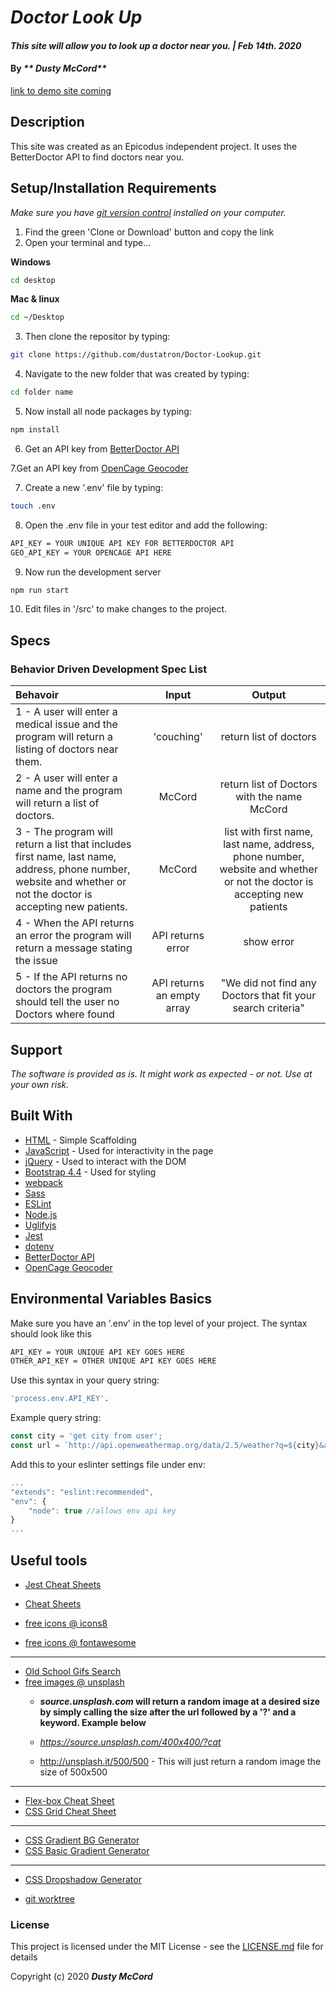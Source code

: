 # _Doctor Look Up_

#### _This site will allow you to look up a doctor near you. | Feb 14th. 2020_

#### By _** Dusty McCord**_
[link to demo site coming](https://dustatron.github.io/webpack-boilerplate/)

## Description

This site was created as an Epicodus independent project. It uses the BetterDoctor API to find doctors near you. 

## Setup/Installation Requirements

_Make sure you have [git version control](https://git-scm.com/downloads) installed on your computer._

1. Find the green 'Clone or Download' button and copy the link
2. Open your terminal and type...

**Windows**
```sh 
cd desktop
```

 **Mac & linux** 
 ```sh
 cd ~/Desktop
 ```

 3. Then clone the repositor by typing:

```sh
git clone https://github.com/dustatron/Doctor-Lookup.git
```

4. Navigate to the new folder that was created by typing:
```sh
cd folder name
```

5. Now install all node packages by typing:
```sh
npm install
```
6. Get an API key from [BetterDoctor API](https://developer.betterdoctor.com/)

7.Get an API key from [OpenCage Geocoder](https://opencagedata.com/)

7. Create a new '.env' file by typing:
```sh
touch .env
```

8. Open the .env file in your test editor and add the following:
```sh
API_KEY = YOUR UNIQUE API KEY FOR BETTERDOCTOR API
GEO_API_KEY = YOUR OPENCAGE API HERE
```

9. Now run the development server
```sh
npm run start
```

10. Edit files in '/src' to make changes to the project.




## Specs
### Behavior Driven Development Spec List

Behavoir | Input | Output
:---------|:------:|:------:
|1 - A user will enter a medical issue and the program will return a listing of doctors near them. | 'couching' | return list of doctors |
|2 - A user will enter a name and the program will return a list of doctors. | McCord | return list of Doctors with the name McCord |
|3 - The program will return a list that includes first name, last name, address, phone number, website and whether or not the doctor is accepting new patients. | McCord | list with first name, last name, address, phone number, website and whether or not the doctor is accepting new patients
|4 - When the API returns an error the program will return a message stating the issue | API returns error | show error |
|5 - If the API returns no doctors the program should tell the user no Doctors where found | API returns an empty array | "We did not find any Doctors that fit your search criteria"


## Support 

_The software is provided as is. It might work as expected - or not. Use at your own risk._


## Built With

* [HTML](https://developer.mozilla.org/en-US/docs/Web/HTML) - Simple Scaffolding
* [JavaScript](https://developer.mozilla.org/en-US/docs/Web/JavaScript) - Used for interactivity in the page
* [jQuery](https://jquery.com/) - Used to interact with the DOM
* [Bootstrap 4.4](https://getbootstrap.com/) - Used for styling
* [webpack](https://webpack.js.org/)
* [Sass](https://sass-lang.com/)
* [ESLint](https://eslint.org/)
* [Node.js](https://nodejs.org/en/)
* [Uglifyjs](https://www.uglifyjs.net/)
* [Jest](https://jestjs.io/)
* [dotenv](#)
* [BetterDoctor API](https://developer.betterdoctor.com/)
* [OpenCage Geocoder](https://opencagedata.com/)

## Environmental Variables Basics

Make sure you have an '.env' in the top level of your project.
The syntax should look like this 
```sh
API_KEY = YOUR UNIQUE API KEY GOES HERE
OTHER_API_KEY = OTHER UNIQUE API KEY GOES HERE
```
Use this syntax in your query string:
```sh
'process.env.API_KEY'.
```

Example query string:

```javascript
const city = 'get city from user';
const url = `http://api.openweathermap.org/data/2.5/weather?q=${city}&appid=${process.env.API_KEY}`;
```
Add this to your eslinter settings file under env:
```js
... 
"extends": "eslint:recommended",
"env": {
    "node": true //allows env api key
}
...
```

## Useful tools

* [Jest Cheat Sheets](https://devhints.io/jest)
* [Cheat Sheets](https://devhints.io/)

* [free icons @ icons8](https://icons8.com/)
* [free  icons @ fontawesome](https://fontawesome.com/)
---
* [Old School Gifs Search](https://gifcities.org/)
* [free images @ unsplash](https://unsplash.com/)
    * **_source.unsplash.com_ will return a random image at a desired size by simply calling the size after the url followed by a '?' and a keyword. Example below**

    * _https://source.unsplash.com/400x400/?cat_
    * http://unsplash.it/500/500 - This will just return a random image the size of 500x500
---
* [Flex-box Cheat Sheet](http://yoksel.github.io/flex-cheatsheet/)
* [CSS Grid Cheat Sheet](http://grid.malven.co/)
---
* [CSS Gradient BG Generator](https://mycolor.space/gradient)
* [CSS Basic Gradient Generator](https://cssgradient.io/)
---
* [CSS Dropshadow Generator](https://cssgenerator.org/box-shadow-css-generator.html)

* [git worktree](http://sangsoonam.github.io/2019/02/08/using-git-worktree-to-deploy-github-pages.html) 

### License

This project is licensed under the MIT License - see the [LICENSE.md](LICENSE.md) file for details

Copyright (c) 2020 **_Dusty McCord_**

